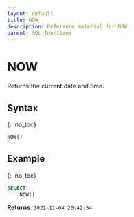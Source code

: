 ```yaml
---
layout: default
title: NOW
description: Reference material for NOW
parent: SQL functions
---
```


# NOW

Returns the current date and time.

## Syntax
{: .no_toc}

```sql
​​NOW()​​
```

## Example
{: .no_toc}

```sql
SELECT
    NOW()
```

**Returns**: `2021-11-04 20:42:54`
